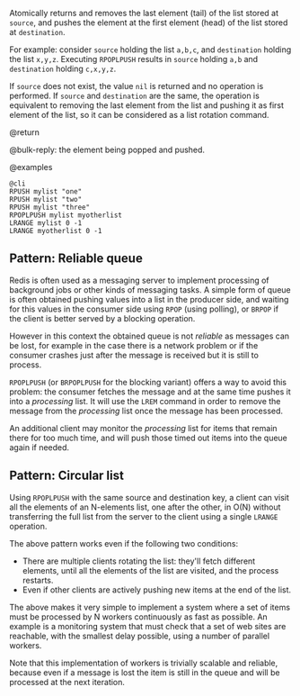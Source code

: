 Atomically returns and removes the last element (tail) of the list stored at
`source`, and pushes the element at the first element (head) of the list stored
at `destination`.

For example: consider `source` holding the list `a,b,c`, and `destination`
holding the list `x,y,z`. Executing `RPOPLPUSH` results in `source` holding
`a,b` and `destination` holding `c,x,y,z`.

If `source` does not exist, the value `nil` is returned and no operation is
performed. If `source` and `destination` are the same, the operation is
equivalent to removing the last element from the list and pushing it as first
element of the list, so it can be considered as a list rotation command.

@return

@bulk-reply: the element being popped and pushed.

@examples

    @cli
    RPUSH mylist "one"
    RPUSH mylist "two"
    RPUSH mylist "three"
    RPOPLPUSH mylist myotherlist
    LRANGE mylist 0 -1
    LRANGE myotherlist 0 -1

Pattern: Reliable queue
---

Redis is often used as a messaging server to implement processing of
background jobs or other kinds of messaging tasks. A simple form of queue
is often obtained pushing values into a list in the producer side, and
waiting for this values in the consumer side using `RPOP`
(using polling), or `BRPOP` if the client is better served
by a blocking operation.

However in this context the obtained queue is not *reliable* as messages can
be lost, for example in the case there is a network problem or if the consumer
crashes just after the message is received but it is still to process.

`RPOPLPUSH` (or `BRPOPLPUSH` for the blocking variant)
offers a way to avoid this problem: the consumer fetches the message and
at the same time pushes it into a *processing* list. It will use the
`LREM` command in order to remove the message from the
*processing* list once the message has been processed.

An additional client may monitor the *processing* list for items that remain
there for too much time, and will push those timed out items into the queue
again if needed.

Pattern: Circular list
---

Using `RPOPLPUSH` with the same source and destination key, a client can
visit all the elements of an N-elements list, one after the other, in O(N)
without transferring the full list from the server to the client using a single
`LRANGE` operation.

The above pattern works even if the following two conditions:
* There are multiple clients rotating the list: they'll fetch different elements, until all the elements of the list are visited, and the process restarts.
* Even if other clients are actively pushing new items at the end of the list.

The above makes it very simple to implement a system where a set of items must be processed by N workers continuously as fast as possible. An example is a monitoring system that must check that a set of web sites are reachable, with the smallest delay possible, using a number of parallel workers.

Note that this implementation of workers is trivially scalable and reliable, because even if a message is lost the item is still in the queue and will be processed at the next iteration.
